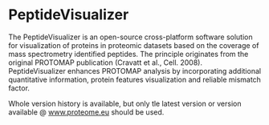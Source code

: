 # PeptideVisualizer
The PeptideVisualizer is an open-source cross-platform software solution for visualization of proteins in proteomic datasets based on the coverage of mass spectrometry identified peptides.
The principle originates from the original PROTOMAP publication (Cravatt et al., Cell. 2008). PeptideVisualizer enhances PROTOMAP analysis by incorporating additional quantitative information, protein features visualization and reliable mismatch factor.

Whole version history is available, but only tle latest version or version available @ www.proteome.eu should be used.
